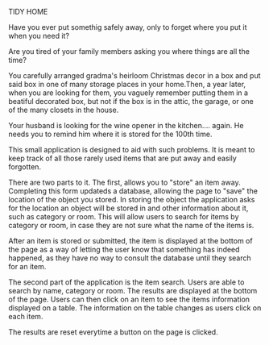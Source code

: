 TIDY HOME 

Have you ever put somethig safely away, only to forget where you put it when you need it?

Are you tired of your family members asking you where things are all the time?

You carefully arranged gradma's heirloom Christmas decor in a box and put said box in one of many storage places in your home.Then, a year later, when you are looking for them, you vaguely remember putting them in a beatiful decorated box, but not if the box is in the attic, the garage, or one of the many closets in the house.

Your husband is looking for the wine opener in the kitchen.... again. He needs you to remind him where it is stored for the 100th time.

This small application is designed to aid with such problems. It is meant to keep track of all those rarely used items that are put away and easily forgotten.

There are two parts to it. The first, allows you to "store" an item away. Completing this form updateds a database, allowing the page to "save" the location of the object you stored. In storing the object the application asks for the location an object will be stored in and other information about it, such as category or room. This will allow users to search for items by category or room, in case they are not sure what the name of the items is.

After an item is stored or submitted, the item is displayed at the bottom of the page as a way of letting the user know that something has indeed happened, as they have no way to consult the database until they search for an item.

The second part of the application is the item search. Users are able to search by name, category or room. The results are displayed at the bottom of the page. Users can then click on an item to see the items information displayed on a table. The information on the table changes as users click on each item.

The results are reset everytime a button on the page is clicked.